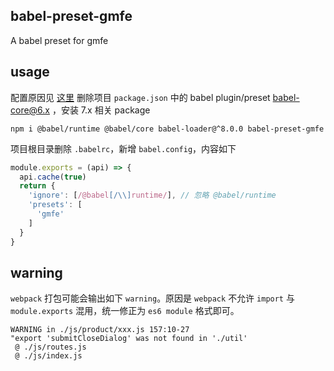 ## babel-preset-gmfe
A babel preset for gmfe

## usage
配置原因见 [这里](https://github.com/gmfe/Think/issues/67)
删除项目 `package.json` 中的 babel plugin/preset babel-core@6.x ，安装 7.x 相关 package
```shell
npm i @babel/runtime @babel/core babel-loader@^8.0.0 babel-preset-gmfe
```
项目根目录删除 `.babelrc`，新增 `babel.config`，内容如下
```javascript
module.exports = (api) => {
  api.cache(true)
  return {
    'ignore': [/@babel[/\\]runtime/], // 忽略 @babel/runtime
    'presets': [
      'gmfe'
    ]
  }
}

```

## warning
`webpack` 打包可能会输出如下 `warning`。原因是 `webpack` 不允许 `import` 与 `module.exports` 混用，统一修正为 `es6 module` 格式即可。
```shell
WARNING in ./js/product/xxx.js 157:10-27
"export 'submitCloseDialog' was not found in './util'
 @ ./js/routes.js
 @ ./js/index.js
```